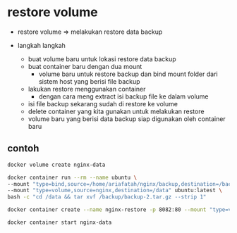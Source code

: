 # restore volume
- restore volume => melakukan restore data backup

- langkah langkah
  - buat volume baru untuk lokasi restore data backup
  - buat container baru dengan dua mount
    - volume baru untuk restore backup dan bind mount folder dari sistem host yang berisi file backup
  - lakukan restore menggunakan container
    - dengan cara meng extract isi backup file ke dalam volume
  - isi file backup sekarang sudah di restore ke volume
  - delete container yang kita gunakan untuk melakukan restore
  - volume baru yang berisi data backup siap digunakan oleh container baru

## contoh
```bash
docker volume create nginx-data

docker container run --rm --name ubuntu \
--mount "type=bind,source=/home/ariafatah/nginx/backup,destination=/backup"
--mount "type=volume,source=nginx,destination=/data" ubuntu:latest \
bash -c "cd /data && tar xvf /backup/backup-2.tar.gz --strip 1"

docker container create --name nginx-restore -p 8082:80 --mount "type=volume,source=nginx-data,destination=/usr/share/nginx/html"

docker container start nginx-data
```